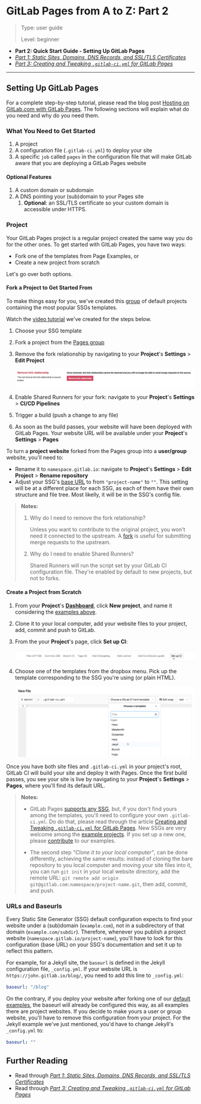 # GitLab Pages from A to Z: Part 2

> Type: user guide
>
> Level: beginner

- **Part 2: Quick Start Guide - Setting Up GitLab Pages**
- _[Part 1: Static Sites, Domains, DNS Records, and SSL/TLS Certificates](pages_static_sites_domains_dns_records_ssl_tls_certificates.html)_
- _[Part 3: Creating and Tweaking `.gitlab-ci.yml` for GitLab Pages](pages_creating_and_tweaking_gitlab-ci.html)_

----

## Setting Up GitLab Pages

For a complete step-by-step tutorial, please read the blog post [Hosting on GitLab.com with GitLab Pages](https://about.gitlab.com/2016/04/07/gitlab-pages-setup/). The following sections will explain what do you need and why do you need them.

<!-- todo: transfer the content from that post to docs -->

### What You Need to Get Started

1. A project
1. A configuration file (`.gitlab-ci.yml`) to deploy your site
1. A specific `job` called `pages` in the configuration file that will make GitLab aware that you are deploying a GitLab Pages website

#### Optional Features

1. A custom domain or subdomain
1. A DNS pointing your (sub)domain to your Pages site
   1. **Optional**: an SSL/TLS certificate so your custom domain is accessible under HTTPS.

### Project

Your GitLab Pages project is a regular project created the same way you do for the other ones. To get started with GitLab Pages, you have two ways:

- Fork one of the templates from Page Examples, or
- Create a new project from scratch

Let's go over both options.

#### Fork a Project to Get Started From

To make things easy for you, we've created this [group](https://gitlab.com/pages) of default projects containing the most popular SSGs templates.

Watch the [video tutorial](https://youtu.be/TWqh9MtT4Bg) we've created for the steps below.

1. Choose your SSG template
1. Fork a project from the [Pages group](https://gitlab.com/pages)
1. Remove the fork relationship by navigating to your **Project**'s **Settings** > **Edit Project**

    ![remove fork relashionship](img/remove_fork_relashionship.png)

1. Enable Shared Runners for your fork: navigate to your **Project**'s **Settings** > **CI/CD Pipelines**
1. Trigger a build (push a change to any file)
1. As soon as the build passes, your website will have been deployed with GitLab Pages. Your website URL will be available under your **Project**'s **Settings** > **Pages**

To turn a **project website** forked from the Pages group into a **user/group** website, you'll need to:

- Rename it to `namespace.gitlab.io`: navigate to **Project**'s **Settings** > **Edit Project** > **Rename repository**
- Adjust your SSG's [base URL](#urls-and-baseurls) to from `"project-name"` to `""`. This setting will be at a different place for each SSG, as each of them have their own structure and file tree. Most likelly, it will be in the SSG's config file.

> **Notes:**
>
>1. Why do I need to remove the fork relationship?
>
>     Unless you want to contribute to the original project, you won't need it connected to the upstream. A [fork](https://about.gitlab.com/2016/12/01/how-to-keep-your-fork-up-to-date-with-its-origin/#fork) is useful for submitting merge requests to the upstream.
>
> 2. Why do I need to enable Shared Runners?
>
>     Shared Runners will run the script set by your GitLab CI configuration file. They're enabled by default to new projects, but not to forks.

#### Create a Project from Scratch

1. From your **Project**'s **[Dashboard](https://gitlab.com/dashboard/projects)**, click **New project**, and name it considering the [examples above](#practical-examples).
1. Clone it to your local computer, add your website files to your project, add, commit and push to GitLab.
1. From the your **Project**'s page, click **Set up CI**:

    ![setup GitLab CI](img/setup_ci.png)

1. Choose one of the templates from the dropbox menu. Pick up the template corresponding to the SSG you're using (or plain HTML).

    ![gitlab-ci templates](img/choose_ci_template.png)

Once you have both site files and `.gitlab-ci.yml` in your project's root, GitLab CI will build your site and deploy it with Pages. Once the first build passes, you see your site is live by navigating to your **Project**'s **Settings** > **Pages**, where you'll find its default URL.

> **Notes:**
>
> - GitLab Pages [supports any SSG](https://about.gitlab.com/2016/06/17/ssg-overview-gitlab-pages-part-3-examples-ci/), but, if you don't find yours among the templates, you'll need to configure your own `.gitlab-ci.yml`. Do do that, please read through the article [Creating and Tweaking `.gitlab-ci.yml` for GitLab Pages](pages_creating_and_tweaking_gitlab-ci_.html). New SSGs are very welcome among the [example projects](https://gitlab.com/pages). If you set up a new one, please [contribute](https://gitlab.com/pages/pages.gitlab.io/blob/master/CONTRIBUTING.md) to our examples.
>
> - The second step _"Clone it to your local computer"_, can be done differently, achieving the same results: instead of cloning the bare repository to you local computer and moving your site files into it, you can run `git init` in your local website directory, add the remote URL: `git remote add origin git@gitlab.com:namespace/project-name.git`, then add, commit, and push.

### URLs and Baseurls

<!-- rewrite this -->

Every Static Site Generator (SSG) default configuration expects to find your website under a (sub)domain (`example.com`), not in a subdirectory of that domain (`example.com/subdir`). Therefore, whenever you publish a project website (`namespace.gitlab.io/project-name`), you'll have to look for this configuration (base URL) on your SSG's documentation and set it up to reflect this pattern.

For example, for a Jekyll site, the `baseurl` is defined in the Jekyll configuration file, `_config.yml`. If your website URL is `https://john.gitlab.io/blog/`, you need to add this line to `_config.yml`:

```yaml
baseurl: "/blog"
```

On the contrary, if you deploy your website after forking one of our [default examples](https://gitlab.com/pages), the baseurl will already be configured this way, as all examples there are project websites. If you decide to make yours a user or group website, you'll have to remove this configuration from your project. For the Jekyll example we've just mentioned, you'd have to change Jekyll's `_config.yml` to:

```yaml
baseurl: ""
```

## Further Reading

- Read through _[Part 1: Static Sites, Domains, DNS Records, and SSL/TLS Certificates](pages_static_sites_domains_dns_records_ssl_tls_certificates.html)_
- Read through _[Part 3: Creating and Tweaking `.gitlab-ci.yml` for GitLab Pages](pages_creating_and_tweaking_gitlab-ci.html)_
